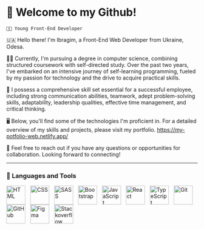 # 🎉 Welcome to my Github!

`🧑‍💻 Young Front-End Developer`

🇺🇦 Hello there! I'm Ibragim, a Front-End Web Developer from Ukraine, Odesa.

🧑‍🎓 Currently, I'm pursuing a degree in computer science, combining structured coursework with self-directed study. Over the past two years, I've embarked on an intensive journey of self-learning programming, fueled by my passion for technology and the drive to acquire practical skills.

🤝 I possess a comprehensive skill set essential for a successful employee, including strong communication abilities, teamwork, adept problem-solving skills, adaptability, leadership qualities, effective time management, and critical thinking.

🖥️ Below, you'll find some of the technologies I'm proficient in. For a detailed overview of my skills and projects, please visit my portfolio.
https://my-potfolio-web.netlify.app/

📱 Feel free to reach out if you have any questions or opportunities for collaboration. Looking forward to connecting! 

---

### 🧰 Languages and Tools

<img align="left" alt="HTML" width="50px" style="padding-right:10px;" src="https://cdn.jsdelivr.net/gh/devicons/devicon@latest/icons/html5/html5-plain.svg" />
<img align="left" alt="CSS" width="50px" style="padding-right:10px;" src="https://cdn.jsdelivr.net/gh/devicons/devicon/icons/css3/css3-plain.svg" />
<img align="left" alt="SASS" width="50px" style="padding-right:10px;" src="https://cdn.jsdelivr.net/gh/devicons/devicon@latest/icons/sass/sass-original.svg" />
<img align="left" alt="Bootstrap" width="50px" style="padding-right:10px;" src="https://cdn.jsdelivr.net/gh/devicons/devicon@latest/icons/bootstrap/bootstrap-original.svg" />
<img align="left" alt="JavaScript" width="50px" style="padding-right:10px;" src="https://cdn.jsdelivr.net/gh/devicons/devicon/icons/javascript/javascript-plain.svg" />
<img align="left" alt="React" width="50px" style="padding-right:10px;" src="https://cdn.jsdelivr.net/gh/devicons/devicon/icons/react/react-original.svg" />
<img align="left" alt="TypeScript" width="50px" style="padding-right:10px;" src="https://cdn.jsdelivr.net/gh/devicons/devicon/icons/typescript/typescript-plain.svg" />
<img align="left" alt="Git" width="50px" style="padding-right:10px;" src="https://cdn.jsdelivr.net/gh/devicons/devicon/icons/git/git-original.svg" />
<img align="left" alt="GitHub" width="50px" style="padding-right:10px;" src="https://cdn.jsdelivr.net/gh/devicons/devicon/icons/github/github-original.svg" />
<img align="left" alt="Figma" width="50px" style="padding-right:10px;" src="https://cdn.jsdelivr.net/gh/devicons/devicon@latest/icons/figma/figma-original.svg" />
<img align="left" alt="Stackoverflow" width="50px" style="padding-right:10px;" src="https://cdn.jsdelivr.net/gh/devicons/devicon@latest/icons/stackoverflow/stackoverflow-original.svg" /> 
<br />

